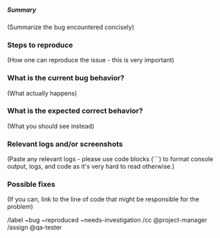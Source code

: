 ##### Summary

(Summarize the bug encountered concisely)


### Steps to reproduce

(How one can reproduce the issue - this is very important)


### What is the current bug behavior?

(What actually happens)


### What is the expected correct behavior?

(What you should see instead)


### Relevant logs and/or screenshots

(Paste any relevant logs - please use code blocks (```) to format console output,
logs, and code as it's very hard to read otherwise.)


### Possible fixes

(If you can, link to the line of code that might be responsible for the problem)


/label ~bug ~reproduced ~needs-investigation
/cc @project-manager
/assign @qa-tester
